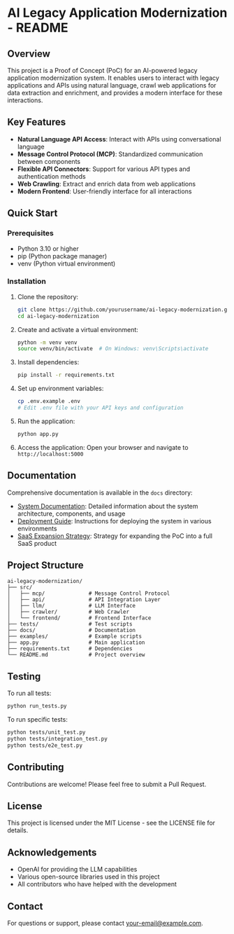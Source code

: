 # AI Legacy Application Modernization - README

## Overview

This project is a Proof of Concept (PoC) for an AI-powered legacy application modernization system. It enables users to interact with legacy applications and APIs using natural language, crawl web applications for data extraction and enrichment, and provides a modern interface for these interactions.

## Key Features

- **Natural Language API Access**: Interact with APIs using conversational language
- **Message Control Protocol (MCP)**: Standardized communication between components
- **Flexible API Connectors**: Support for various API types and authentication methods
- **Web Crawling**: Extract and enrich data from web applications
- **Modern Frontend**: User-friendly interface for all interactions

## Quick Start

### Prerequisites

- Python 3.10 or higher
- pip (Python package manager)
- venv (Python virtual environment)

### Installation

1. Clone the repository:
   ```bash
   git clone https://github.com/yourusername/ai-legacy-modernization.git
   cd ai-legacy-modernization
   ```

2. Create and activate a virtual environment:
   ```bash
   python -m venv venv
   source venv/bin/activate  # On Windows: venv\Scripts\activate
   ```

3. Install dependencies:
   ```bash
   pip install -r requirements.txt
   ```

4. Set up environment variables:
   ```bash
   cp .env.example .env
   # Edit .env file with your API keys and configuration
   ```

5. Run the application:
   ```bash
   python app.py
   ```

6. Access the application:
   Open your browser and navigate to `http://localhost:5000`

## Documentation

Comprehensive documentation is available in the `docs` directory:

- [System Documentation](docs/documentation.md): Detailed information about the system architecture, components, and usage
- [Deployment Guide](docs/deployment.md): Instructions for deploying the system in various environments
- [SaaS Expansion Strategy](docs/saas_strategy.md): Strategy for expanding the PoC into a full SaaS product

## Project Structure

```
ai-legacy-modernization/
├── src/
│   ├── mcp/              # Message Control Protocol
│   ├── api/              # API Integration Layer
│   ├── llm/              # LLM Interface
│   ├── crawler/          # Web Crawler
│   └── frontend/         # Frontend Interface
├── tests/                # Test scripts
├── docs/                 # Documentation
├── examples/             # Example scripts
├── app.py                # Main application
├── requirements.txt      # Dependencies
└── README.md             # Project overview
```

## Testing

To run all tests:
```bash
python run_tests.py
```

To run specific tests:
```bash
python tests/unit_test.py
python tests/integration_test.py
python tests/e2e_test.py
```

## Contributing

Contributions are welcome! Please feel free to submit a Pull Request.

## License

This project is licensed under the MIT License - see the LICENSE file for details.

## Acknowledgements

- OpenAI for providing the LLM capabilities
- Various open-source libraries used in this project
- All contributors who have helped with the development

## Contact

For questions or support, please contact [your-email@example.com](mailto:your-email@example.com).
